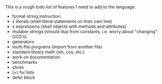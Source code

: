 
This is a rough todo list of features I need to add to the language:

* format string instruction
* `$` literals (shell literal statements on their own line)
* `$` expressions (shell objects with methods and attributes)
* mutable strings (should dup from constants, i.e. worry about "changing" GCD's)
* generators
* multi-file programs (import from another file)
* standard library math (sin, cos, etc.)
* work on documentation
* benchmarks
* slices
* (+) for lists
* defer block
